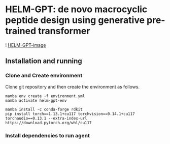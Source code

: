 # HELM-GPT: de novo macrocyclic peptide design using generative pre-trained transformer

! [HELM-GPT-image](./helm-gpt.png)
## Installation and running
### Clone and Create environment
Clone git repository and then create the environment as follows.

```commandline
mamba env create -f environment.yml
mamba activate helm-gpt-env
```


```commandline
mamba install -c conda-forge rdkit
pip install torch==1.13.1+cu117 torchvision==0.14.1+cu117 torchaudio==0.13.1 --extra-index-url https://download.pytorch.org/whl/cu117
```

### Install dependencies to run agent

